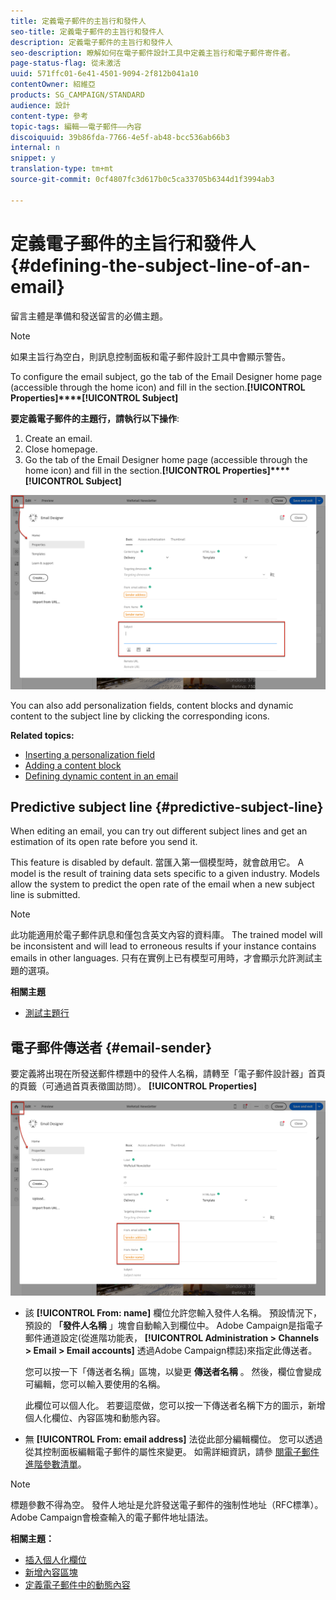 ```yaml
---
title: 定義電子郵件的主旨行和發件人
seo-title: 定義電子郵件的主旨行和發件人
description: 定義電子郵件的主旨行和發件人
seo-description: 瞭解如何在電子郵件設計工具中定義主旨行和電子郵件寄件者。
page-status-flag: 從未激活
uuid: 571ffc01-6e41-4501-9094-2f812b041a10
contentOwner: 紹維亞
products: SG_CAMPAIGN/STANDARD
audience: 設計
content-type: 參考
topic-tags: 編輯——電子郵件——內容
discoiquuid: 39b86fda-7766-4e5f-ab48-bcc536ab66b3
internal: n
snippet: y
translation-type: tm+mt
source-git-commit: 0cf4807fc3d617b0c5ca33705b6344d1f3994ab3

---
```



# 定義電子郵件的主旨行和發件人{#defining-the-subject-line-of-an-email}

留言主體是準備和發送留言的必備主題。

>[!NOTE]
>
>如果主旨行為空白，則訊息控制面板和電子郵件設計工具中會顯示警告。

To configure the email subject, go the  tab of the Email Designer home page (accessible through the home icon) and fill in the  section.**[!UICONTROL Properties]****[!UICONTROL Subject]**

**要定義電子郵件的主題行，請執行以下操作**:

1. Create an email.
1. Close homepage.
1. Go the  tab of the Email Designer home page (accessible through the home icon) and fill in the  section.**[!UICONTROL Properties]****[!UICONTROL Subject]**

![](assets/email_designer_subject.png)

You can also add personalization fields, content blocks and dynamic content to the subject line by clicking the corresponding icons.

**Related topics:**

* [Inserting a personalization field](../../designing/using/personalization.md#inserting-a-personalization-field)
* [Adding a content block](../../designing/using/personalization.md#adding-a-content-block)
* [Defining dynamic content in an email](../../designing/using/personalization.md#defining-dynamic-content-in-an-email)

## Predictive subject line {#predictive-subject-line}

When editing an email, you can try out different subject lines and get an estimation of its open rate before you send it.

This feature is disabled by default. 當匯入第一個模型時，就會啟用它。 A model is the result of training data sets specific to a given industry. Models allow the system to predict the open rate of the email when a new subject line is submitted.

>[!NOTE]
>
>此功能適用於電子郵件訊息和僅包含英文內容的資料庫。 The trained model will be inconsistent and will lead to erroneous results if your instance contains emails in other languages. 只有在實例上已有模型可用時，才會顯示允許測試主題的選項。

**相關主題**

* [測試主題行](../../sending/using/testing-subject-line-email.md)

## 電子郵件傳送者 {#email-sender}

要定義將出現在所發送郵件標題中的發件人名稱，請轉至「電子郵件設計器」首頁的頁籤（可通過首頁表徵圖訪問）。 **[!UICONTROL Properties]**

![](assets/delivery_content_edition16.png)

* 該 **[!UICONTROL From: name]** 欄位允許您輸入發件人名稱。 預設情況下，預設的 **「發件人名稱** 」塊會自動輸入到欄位中。 Adobe Campaign是指電子郵件通道設定(從進階功能表， **[!UICONTROL Administration > Channels > Email > Email accounts]** 透過Adobe Campaign標誌)來指定此傳送者。

   您可以按一下「傳送者名稱」區塊，以變更 **傳送者名稱** 。 然後，欄位會變成可編輯，您可以輸入要使用的名稱。

   此欄位可以個人化。 若要這麼做，您可以按一下傳送者名稱下方的圖示，新增個人化欄位、內容區塊和動態內容。

* 無 **[!UICONTROL From: email address]** 法從此部分編輯欄位。 您可以透過從其控制面板編輯電子郵件的屬性來變更。 如需詳細資訊，請參 [閱電子郵件進階參數清單](../../administration/using/configuring-email-channel.md#advanced-parameters)。

>[!NOTE]
>
>標題參數不得為空。 發件人地址是允許發送電子郵件的強制性地址（RFC標準）。 Adobe Campaign會檢查輸入的電子郵件地址語法。

**相關主題：**

* [插入個人化欄位](../../designing/using/personalization.md#inserting-a-personalization-field)
* [新增內容區塊](../../designing/using/personalization.md#adding-a-content-block)
* [定義電子郵件中的動態內容](../../designing/using/personalization.md#defining-dynamic-content-in-an-email)